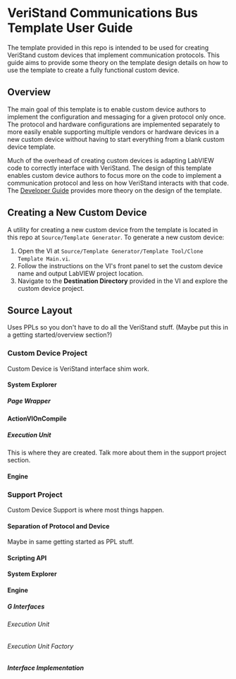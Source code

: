 # VeriStand Communications Bus Template User Guide

The template provided in this repo is intended to be used for creating VeriStand custom devices that implement communication protocols. This guide aims to provide some theory on the template design details on how to use the template to create a fully functional custom device.

## Overview

The main goal of this template is to enable custom device authors to implement the configuration and messaging for a given protocol only once. The protocol and hardware configurations are implemented separately to more easily enable supporting multiple vendors or hardware devices in a new custom device without having to start everything from a blank custom device template.

Much of the overhead of creating custom devices is adapting LabVIEW code to correctly interface with VeriStand. The design of this template enables custom device authors to focus more on the code to implement a communication protocol and less on how VeriStand interacts with that code. The [Developer Guide](Developer%20Guide.md) provides more theory on the design of the template.

## Creating a New Custom Device

A utility for creating a new custom device from the template is located in this repo at `Source/Template Generator`. To generate a new custom device:

1. Open the VI at `Source/Template Generator/Template Tool/Clone Template Main.vi`.
2. Follow the instructions on the VI's front panel to set the custom device name and output LabVIEW project location.
3. Navigate to the **Destination Directory** provided in the VI and explore the custom device project.

## Source Layout

Uses PPLs so you don't have to do all the VeriStand stuff. (Maybe put this in a getting started/overview section?)

### Custom Device Project

Custom Device is VeriStand interface shim work.

#### System Explorer

##### Page Wrapper

#### ActionVIOnCompile

##### Execution Unit

This is where they are created. Talk more about them in the support project section.

#### Engine

### Support Project

Custom Device Support is where most things happen.

#### Separation of Protocol and Device

Maybe in same getting started as PPL stuff.

#### Scripting API

#### System Explorer

#### Engine

##### G Interfaces

###### Execution Unit

###### Execution Unit Factory

##### Interface Implementation
